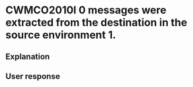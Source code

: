 # CWMCO2010I 0 messages were extracted from the destination in the source environment 1.

## Explanation

## User response